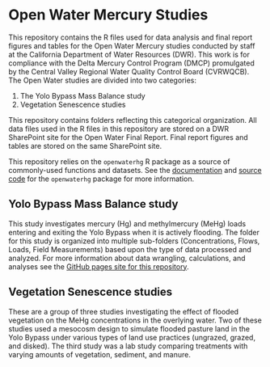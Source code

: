 # Open Water Mercury Studies
This repository contains the R files used for data analysis and final report figures and tables for the Open Water Mercury studies conducted by staff at the California Department of Water Resources (DWR). This work is for compliance with the Delta Mercury Control Program (DMCP) promulgated by the Central Valley Regional Water Quality Control Board (CVRWQCB). The Open Water studies are divided into two categories: 

1. The Yolo Bypass Mass Balance study
2. Vegetation Senescence studies

This repository contains folders reflecting this categorical organization. All data files used in the R files in this repository are stored on a DWR SharePoint site for the Open Water Final Report. Final report figures and tables are stored on the same SharePoint site.

This repository relies on the `openwaterhg` R package as a source of commonly-used functions and datasets. See the [documentation](https://mountaindboz.github.io/openwaterhg/) and [source code](https://github.com/mountaindboz/openwaterhg/) for the `openwaterhg` package for more information.

## Yolo Bypass Mass Balance study
This study investigates mercury (Hg) and methylmercury (MeHg) loads entering and exiting the Yolo Bypass when it is actively flooding. The folder for this study is organized into multiple sub-folders (Concentrations, Flows, Loads, Field Measurements) based upon the type of data processed and analyzed. For more information about data wrangling, calculations, and analyses see the [GitHub pages site for this repository](https://mountaindboz.github.io/Open-Water-Hg-Studies/).

## Vegetation Senescence studies
These are a group of three studies investigating the effect of flooded vegetation on the MeHg concentrations in the overlying water. Two of these studies used a mesocosm design to simulate flooded pasture land in the Yolo Bypass under various types of land use practices (ungrazed, grazed, and disked). The third study was a lab study comparing treatments with varying amounts of vegetation, sediment, and manure.

